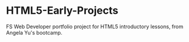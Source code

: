 # HTML5-Early-Projects
FS Web Developer portfolio project for HTML5 introductory lessons, from Angela Yu's bootcamp.
